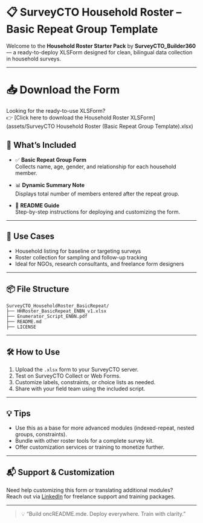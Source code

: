 # 📋 SurveyCTO Household Roster – Basic Repeat Group Template

Welcome to the **Household Roster Starter Pack** by **SurveyCTO_Builder360** — a ready-to-deploy XLSForm designed for clean, bilingual data collection in household surveys.

---
# 📥 Download the Form

Looking for the ready-to-use XLSForm?  
👉 [Click here to download the Household Roster XLSForm](assets/SurveyCTO Household Roster (Basic Repeat Group Template).xlsx)

## 🚀 What’s Included

- ✅ **Basic Repeat Group Form**  
  Collects name, age, gender, and relationship for each household member.


- 📊 **Dynamic Summary Note**  
  Displays total number of members entered after the repeat group.

- 📄 **README Guide**  
  Step-by-step instructions for deploying and customizing the form.

---

## 🧠 Use Cases

- Household listing for baseline or targeting surveys  
- Roster collection for sampling and follow-up tracking  
- Ideal for NGOs, research consultants, and freelance form designers

---

## 📦 File Structure

```
SurveyCTO_HouseholdRoster_BasicRepeat/
├── HHRoster_BasicRepeat_ENBN_v1.xlsx
├── Enumerator_Script_ENBN.pdf
├── README.md
├── LICENSE
```

---

## 🛠 How to Use

1. Upload the `.xlsx` form to your SurveyCTO server.  
2. Test on SurveyCTO Collect or Web Forms.  
3. Customize labels, constraints, or choice lists as needed.  
4. Share with your field team using the included script.

---

## 💡 Tips

- Use this as a base for more advanced modules (indexed-repeat, nested groups, constraints).  
- Bundle with other roster tools for a complete survey kit.  
- Offer customization services or training to monetize further.

---

## 📬 Support & Customization

Need help customizing this form or translating additional modules?  
Reach out via [LinkedIn](https://www.linkedin.com/in/bijoy-khiang) for freelance support and training packages.

---

> 💡 “Build oncREADME.mde. Deploy everywhere. Train with clarity.”



